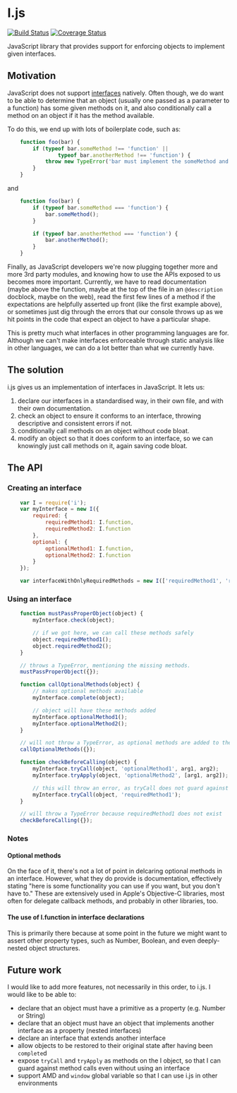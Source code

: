 I.js
=====
[![Build Status](https://travis-ci.org/tomhicks/i.js.png?branch=master)](https://travis-ci.org/tomhicks/i.js) [![Coverage Status](https://coveralls.io/repos/tomhicks/i.js/badge.png?branch=master)](https://coveralls.io/r/tomhicks/i.js?branch=master)

JavaScript library that provides support for enforcing objects to implement given interfaces.

## Motivation

JavaScript does not support <a href="http://en.wikipedia.org/wiki/Interface_(computing)">interfaces</a> natively. Often though, we do want to be able to determine that an object (usually one passed as a parameter to a function) has some given methods on it, and also conditionally call a method on an object if it has the method available.

To do this, we end up with lots of boilerplate code, such as:

```javascript
    function foo(bar) {
        if (typeof bar.someMethod !== 'function' ||
                typeof bar.anotherMethod !== 'function') {
            throw new TypeError('bar must implement the someMethod and anotherMethod methods.');
        }
    }
```

and

```javascript
    function foo(bar) {
        if (typeof bar.someMethod === 'function') {
            bar.someMethod();
        }

        if (typeof bar.anotherMethod === 'function') {
            bar.anotherMethod();
        }
    }
```

Finally, as JavaScript developers we're now plugging together more and more 3rd party modules, and knowing how to use the APIs exposed to us becomes more important. Currently, we have to read documentation (maybe above the function, maybe at the top of the file in an ```@description``` docblock, maybe on the web), read the first few lines of a method if the expectations are helpfully asserted up front (like the first example above), or sometimes just dig through the errors that our console throws up as we hit points in the code that expect an object to have a particular shape.

This is pretty much what interfaces in other programming languages are for. Although we can't make interfaces enforceable through static analysis like in other languages, we can do a lot better than what we currently have.

## The solution

i.js gives us an implementation of interfaces in JavaScript. It lets us:

1. declare our interfaces in a standardised way, in their own file, and with their own documentation.
2. check an object to ensure it conforms to an interface, throwing descriptive and consistent errors if not.
3. conditionally call methods on an object without code bloat.
4. modify an object so that it does conform to an interface, so we can knowingly just call methods on it, again saving code bloat.

## The API

### Creating an interface

```javascript
    var I = require('i');
    var myInterface = new I({
        required: {
            requiredMethod1: I.function,
            requiredMethod2: I.function
        },
        optional: {
            optionalMethod1: I.function,
            optionalMethod2: I.function
        }
    });

    var interfaceWithOnlyRequiredMethods = new I(['requiredMethod1', 'requiredMethod2']);
```

### Using an interface

```javascript    
    function mustPassProperObject(object) {
        myInterface.check(object);

        // if we got here, we can call these methods safely
        object.requiredMethod1();
        object.requiredMethod2();
    }

    // throws a TypeError, mentioning the missing methods.
    mustPassProperObject({});

    function callOptionalMethods(object) {
        // makes optional methods available
        myInterface.complete(object);

        // object will have these methods added
        myInterface.optionalMethod1();
        myInterface.optionalMethod2();
    }

    // will not throw a TypeError, as optional methods are added to the object
    callOptionalMethods({});

    function checkBeforeCalling(object) {
        myInterface.tryCall(object, 'optionalMethod1', arg1, arg2);
        myInterface.tryApply(object, 'optionalMethod2', [arg1, arg2]);

        // this will throw an error, as tryCall does not guard against required method calls
        myInterface.tryCall(object, 'requiredMethod1');
    }

    // will throw a TypeError because requiredMethod1 does not exist
    checkBeforeCalling({});
```

### Notes

#### Optional methods

On the face of it, there's not a lot of point in delcaring optional methods in an interface. However, what they do provide is documentation, effectively stating "here is some functionality you can use if you want, but you don't have to." These are extensively used in Apple's Objective-C libraries, most often for delegate callback methods, and probably in other libraries, too.

#### The use of I.function in interface declarations

This is primarily there because at some point in the future we might want to assert other property types, such as Number, Boolean, and even deeply-nested object structures.

## Future work

I would like to add more features, not necessarily in this order, to i.js. I would like to be able to:

- declare that an object must have a primitive as a property (e.g. Number or String)
- declare that an object must have an object that implements another interface as a property (nested interfaces)
- declare an interface that extends another interface
- allow objects to be restored to their original state after having been ```complete```d
- expose ```tryCall``` and ```tryApply``` as methods on the I object, so that I can guard against method calls even without using an interface
- support AMD and ```window``` global variable so that I can use i.js in other environments
